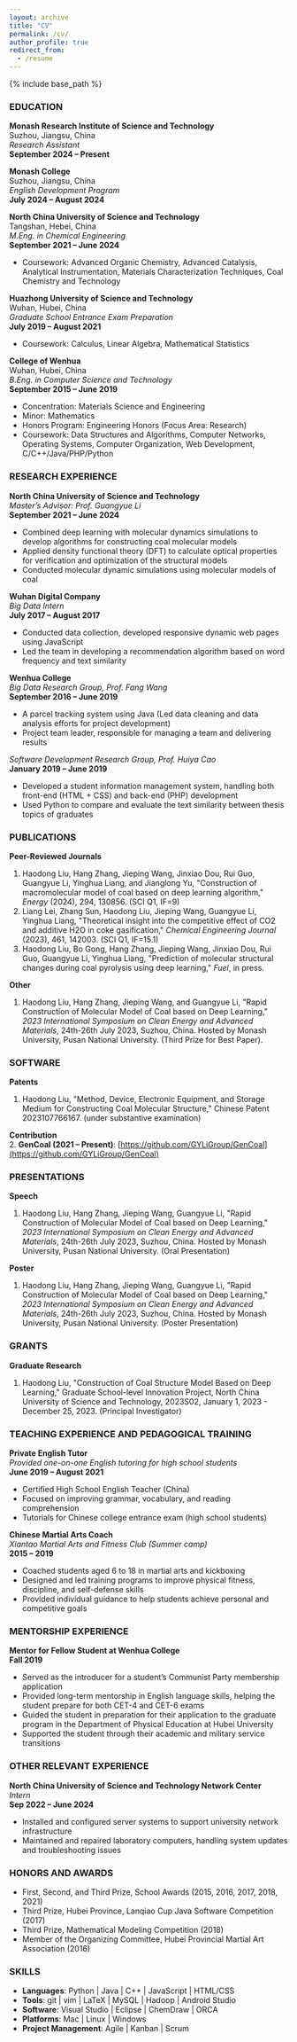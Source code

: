 ```yaml
---
layout: archive
title: "CV"
permalink: /cv/
author_profile: true
redirect_from:
  - /resume
---
```


{% include base_path %}

### EDUCATION

**Monash Research Institute of Science and Technology**  
Suzhou, Jiangsu, China  
*Research Assistant*  
**September 2024 – Present**

**Monash College**  
Suzhou, Jiangsu, China  
*English Development Program*  
**July 2024 – August 2024**

**North China University of Science and Technology**  
Tangshan, Hebei, China  
*M.Eng. in Chemical Engineering*  
**September 2021 – June 2024**  
* Coursework: Advanced Organic Chemistry, Advanced Catalysis, Analytical Instrumentation, Materials Characterization Techniques, Coal Chemistry and Technology

**Huazhong University of Science and Technology**  
Wuhan, Hubei, China  
*Graduate School Entrance Exam Preparation*  
**July 2019 – August 2021**  
* Coursework: Calculus, Linear Algebra, Mathematical Statistics  

**College of Wenhua**  
Wuhan, Hubei, China  
*B.Eng. in Computer Science and Technology*  
**September 2015 – June 2019**  
* Concentration: Materials Science and Engineering  
* Minor: Mathematics  
* Honors Program: Engineering Honors (Focus Area: Research)  
* Coursework: Data Structures and Algorithms, Computer Networks, Operating Systems, Computer Organization, Web Development, C/C++/Java/PHP/Python  

### RESEARCH EXPERIENCE

**North China University of Science and Technology**  
*Master’s Advisor: Prof. Guangyue Li*  
**September 2021 – June 2024**  
* Combined deep learning with molecular dynamics simulations to develop algorithms for constructing coal molecular models  
* Applied density functional theory (DFT) to calculate optical properties for verification and optimization of the structural models  
* Conducted molecular dynamic simulations using molecular models of coal  

**Wuhan Digital Company**  
*Big Data Intern*  
**July 2017 – August 2017**  
* Conducted data collection, developed responsive dynamic web pages using JavaScript  
* Led the team in developing a recommendation algorithm based on word frequency and text similarity  

**Wenhua College**  
*Big Data Research Group, Prof. Fang Wang*  
**September 2016 – June 2019**  
* A parcel tracking system using Java (Led data cleaning and data analysis efforts for project development)  
* Project team leader, responsible for managing a team and delivering results  

*Software Development Research Group, Prof. Huiya Cao*  
**January 2019 – June 2019**  
* Developed a student information management system, handling both front-end (HTML + CSS) and back-end (PHP) development  
* Used Python to compare and evaluate the text similarity between thesis topics of graduates  

### PUBLICATIONS

**Peer-Reviewed Journals**  
1. Haodong Liu, Hang Zhang, Jieping Wang, Jinxiao Dou, Rui Guo, Guangyue Li, Yinghua Liang, and Jianglong Yu, "Construction of macromolecular model of coal based on deep learning algorithm," *Energy* (2024), 294, 130856. (SCI Q1, IF=9)  
2. Liang Lei, Zhang Sun, Haodong Liu, Jieping Wang, Guangyue Li, Yinghua Liang, "Theoretical insight into the competitive effect of CO2 and additive H2O in coke gasification," *Chemical Engineering Journal* (2023), 461, 142003. (SCI Q1, IF=15.1)  
3. Haodong Liu, Bo Gong, Hang Zhang, Jieping Wang, Jinxiao Dou, Rui Guo, Guangyue Li, Yinghua Liang, "Prediction of molecular structural changes during coal pyrolysis using deep learning," *Fuel*, in press.  

**Other**  
1. Haodong Liu, Hang Zhang, Jieping Wang, and Guangyue Li, "Rapid Construction of Molecular Model of Coal based on Deep Learning," *2023 International Symposium on Clean Energy and Advanced Materials*, 24th-26th July 2023, Suzhou, China. Hosted by Monash University, Pusan National University. (Third Prize for Best Paper).  

### SOFTWARE

**Patents**  
1. Haodong Liu, "Method, Device, Electronic Equipment, and Storage Medium for Constructing Coal Molecular Structure," Chinese Patent 2023107766167. (under substantive examination)  

**Contribution**  
2. **GenCoal (2021 – Present)**: [https://github.com/GYLiGroup/GenCoal](https://github.com/GYLiGroup/GenCoal)  

### PRESENTATIONS

**Speech**  
1. Haodong Liu, Hang Zhang, Jieping Wang, Guangyue Li, "Rapid Construction of Molecular Model of Coal based on Deep Learning," *2023 International Symposium on Clean Energy and Advanced Materials*, 24th-26th July 2023, Suzhou, China. Hosted by Monash University, Pusan National University. (Oral Presentation)  

**Poster**  
1. Haodong Liu, Hang Zhang, Jieping Wang, Guangyue Li, "Rapid Construction of Molecular Model of Coal based on Deep Learning," *2023 International Symposium on Clean Energy and Advanced Materials*, 24th-26th July 2023, Suzhou, China. Hosted by Monash University, Pusan National University. (Poster Presentation)  

### GRANTS

**Graduate Research**  
1. Haodong Liu, "Construction of Coal Structure Model Based on Deep Learning," Graduate School-level Innovation Project, North China University of Science and Technology, 2023S02, January 1, 2023 - December 25, 2023. (Principal Investigator)  

### TEACHING EXPERIENCE AND PEDAGOGICAL TRAINING

**Private English Tutor**  
*Provided one-on-one English tutoring for high school students*  
**June 2019 – August 2021**  
* Certified High School English Teacher (China)  
* Focused on improving grammar, vocabulary, and reading comprehension  
* Tutorials for Chinese college entrance exam (high school students)  

**Chinese Martial Arts Coach**  
*Xiantao Martial Arts and Fitness Club (Summer camp)*  
**2015 – 2019**  
* Coached students aged 6 to 18 in martial arts and kickboxing  
* Designed and led training programs to improve physical fitness, discipline, and self-defense skills  
* Provided individual guidance to help students achieve personal and competitive goals  

### MENTORSHIP EXPERIENCE

**Mentor for Fellow Student at Wenhua College**  
**Fall 2019**  
* Served as the introducer for a student’s Communist Party membership application  
* Provided long-term mentorship in English language skills, helping the student prepare for both CET-4 and CET-6 exams  
* Guided the student in preparation for their application to the graduate program in the Department of Physical Education at Hubei University  
* Supported the student through their academic and military service transitions  

### OTHER RELEVANT EXPERIENCE

**North China University of Science and Technology Network Center**  
*Intern*  
**Sep 2022 – June 2024**  
* Installed and configured server systems to support university network infrastructure  
* Maintained and repaired laboratory computers, handling system updates and troubleshooting issues  

### HONORS AND AWARDS

* First, Second, and Third Prize, School Awards (2015, 2016, 2017, 2018, 2021)  
* Third Prize, Hubei Province, Lanqiao Cup Java Software Competition (2017)  
* Third Prize, Mathematical Modeling Competition (2018)  
* Member of the Organizing Committee, Hubei Provincial Martial Art Association (2016)  

### SKILLS

* **Languages**: Python | Java | C++ | JavaScript | HTML/CSS  
* **Tools**: git | vim | LaTeX | MySQL | Hadoop | Android Studio  
* **Software**: Visual Studio | Eclipse | ChemDraw | ORCA  
* **Platforms**: Mac | Linux | Windows  
* **Project Management**: Agile | Kanban | Scrum  
